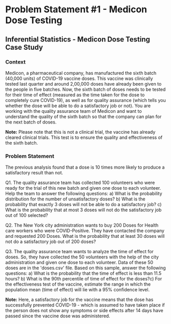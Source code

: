 # Problem Statement #1 - Medicon Dose Testing

## Inferential Statistics - Medicon Dose Testing Case Study

### Context
​Medicon, a pharmaceutical company, has manufactured the sixth batch (40,000 units) of COVID-19 vaccine doses. This vaccine was clinically tested last quarter and around 2,00,000 doses have already been given to the people in five batches.
Now, the sixth batch of doses needs to be tested for their time of effect (measured as the time taken for the dose to completely cure COVID-19), as well as for quality assurance (which tells you whether the dose will be able to do a satisfactory job or not).
You are working with the quality assurance team of Medicon and want to understand the quality of the sixth batch so that the company can plan for the next batch of doses. 

**Note:** Please note that this is not a clinical trial, the vaccine has already cleared clinical trials. This test is to ensure the quality and effectiveness of the sixth batch.

### Problem Statement
The previous analysis found that a dose is 10 times more likely to produce a satisfactory result than not.


Q1. The quality assurance team has collected 100 volunteers who were ready for the trial of this new batch and given one dose to each volunteer. Help the team to answer the following questions:
a) What is the probability distribution for the number of unsatisfactory doses?
b) What is the probability that exactly 3 doses will not be able to do a satisfactory job?
c) What is the probability that at most 3 doses will not do the satisfactory job out of 100 selected?


Q2. The New York city administration wants to buy 200 Doses for Health care workers who were COVID-Positive. They have contacted the company and requested 200 Doses. What is the probability that at least 30 doses will not do a satisfactory job out of 200 doses?


Q3. The quality assurance team wants to analyze the time of effect for doses. So, they have collected the 50 volunteers with the help of the city administration and given one dose to each volunteer. Data of these 50 doses are in the 'doses.csv' file. Based on this sample, answer the following questions:
a) What is the probability that the time of effect is less than 11.5 hours?
b) What is the 90th percentile of time of effect for the doses?c) For the effectiveness test of the vaccine, estimate the range in which the population mean (time of effect) will lie with a 95% confidence level.

 

**Note:** Here, a satisfactory job for the vaccine means that the dose has successfully prevented COVID-19 - which is assumed to have taken place if the person does not show any symptoms or side effects after 14 days have passed since the vaccine dose was administered.




